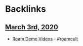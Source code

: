 
# Backlinks
## [March 3rd, 2020](<March 3rd, 2020.md>)
- [Roam Demo Videos](<Roam Demo Videos.md>) - #[roamcult](<roamcult.md>)

